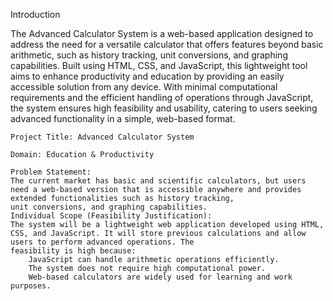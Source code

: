 Introduction

The Advanced Calculator System is a web-based application designed to address the need for a versatile calculator that offers features beyond basic arithmetic, such as history tracking, unit conversions, and graphing capabilities. Built using HTML, CSS, and JavaScript, this lightweight tool aims to enhance productivity and education by providing an easily accessible solution from any device. With minimal computational requirements and the efficient handling of operations through JavaScript, the system ensures high feasibility and usability, catering to users seeking advanced functionality in a simple, web-based format.

    Project Title: Advanced Calculator System
    
    Domain: Education & Productivity
    
    Problem Statement:
    The current market has basic and scientific calculators, but users need a web-based version that is accessible anywhere and provides extended functionalities such as history tracking, 
    unit conversions, and graphing capabilities.
    Individual Scope (Feasibility Justification):
    The system will be a lightweight web application developed using HTML, CSS, and JavaScript. It will store previous calculations and allow users to perform advanced operations. The 
    feasibility is high because:
        JavaScript can handle arithmetic operations efficiently.
        The system does not require high computational power.
        Web-based calculators are widely used for learning and work purposes.
